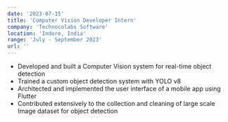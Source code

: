 ```yaml
---
date: '2023-07-15'
title: 'Computer Vision Developer Intern'
company: 'Technocolabs Software'
location: 'Indore, India'
range: 'July - September 2023'
url: ''
---
```


- Developed and built a Computer Vision system for real-time object detection
- Trained a custom object detection system with YOLO v8
- Architected and implemented the user interface of a mobile app using Flutter
- Contributed extensively to the collection and cleaning of large scale Image dataset for object detection
